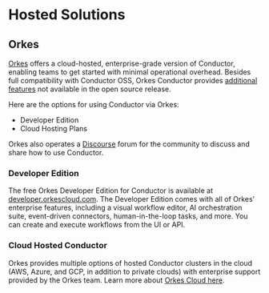 # Hosted Solutions

## Orkes
[Orkes](https://orkes.io) offers a cloud-hosted, enterprise-grade version of Conductor, enabling teams to get started with minimal operational overhead. Besides full compatibility with Conductor OSS, Orkes Conductor provides [additional features](https://www.orkes.io/platform/conductor-oss-vs-orkes) not available in the open source release.

Here are the options for using Conductor via Orkes:

- Developer Edition
- Cloud Hosting Plans

Orkes also operates a [Discourse](https://community.orkes.io/) forum for the community to discuss and share how to use Conductor.

### Developer Edition
The free Orkes Developer Edition for Conductor is available at [developer.orkescloud.com](https://developer.orkescloud.com/). The Developer Edition comes with all of Orkes' enterprise features, including a visual workflow editor, AI orchestration suite, event-driven connectors, human-in-the-loop tasks, and more. You can create and execute workflows from the UI or API.

### Cloud Hosted Conductor
Orkes provides multiple options of hosted Conductor clusters in the cloud (AWS, Azure, and GCP, in addition to private clouds) with enterprise support provided by the Orkes team. Learn more about [Orkes Cloud here](https://orkes.io/cloud).